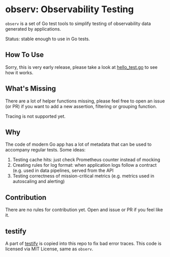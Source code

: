 # observ: Observability Testing

`observ` is a set of Go test tools to simplify testing of observability data generated by applications.

Status: stable enough to use in Go tests.

## How To Use

Sorry, this is very early release, please take a look at [hello_test.go](examples/hello/hello_test.go) to see how it 
works.

## What's Missing

There are a lot of helper functions missing, please feel free to open an issue (or PR) if you want to add a new 
assertion, filtering or grouping function. 

Tracing is not supported yet.

## Why

The code of modern Go app has a lot of metadata that can be used to accompany regular tests. Some ideas:
1. Testing cache hits: just check Prometheus counter instead of mocking
2. Creating rules for log format: when application logs follow a contract (e.g. used in data pipelines, served from 
   the API
3. Testing correctness of mission-critical metrics (e.g. metrics used in autoscaling and alerting)

## Contribution

There are no rules for contribution yet. Open and issue or PR if you feel like it.

## testify

A part of [testify](https://github.com/stretchr/testify) is copied into this repo to fix bad error traces. This code 
is licensed via MIT License, same as `observ`.
